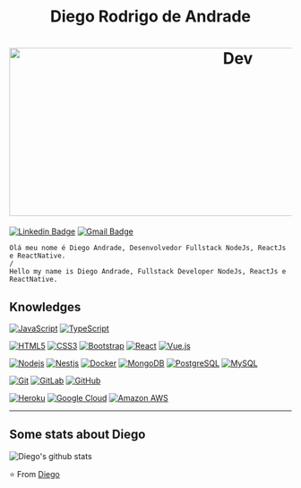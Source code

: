 <h1 align='center'>
    Diego Rodrigo de Andrade
</h1>
<h1 align='center'>
    <img alt="Dev" src="http://i-ps.co.uk/wp-content/uploads/2018/04/gameblog2.gif" width="800" height="300"/>
</h1>

[![Linkedin Badge](https://img.shields.io/badge/-LinkedIn-blue?style=flat-square&logo=Linkedin&logoColor=white&link=https://www.linkedin.com/in/diego-rodrigo-de-andrade-98a0271a0/)](https://www.linkedin.com/in/diego-rodrigo-de-andrade-98a0271a0/)
[![Gmail Badge](https://img.shields.io/badge/-Gmail-c14438?style=flat-square&logo=Gmail&logoColor=white&link=mailto:diego.rodrigo.andrade@gmail.com)](mailto:diego.rodrigo.andrade@gmail.com)

    Olá meu nome é Diego Andrade, Desenvolvedor Fullstack NodeJs, ReactJs e ReactNative.
    /
    Hello my name is Diego Andrade, Fullstack Developer NodeJs, ReactJs e ReactNative.

## Knowledges

[![JavaScript](https://img.shields.io/badge/-JavaScript-black?style=flat-square&logo=javascript&link=https://github.com/diegoAndrade777/)](https://github.com/diegoAndrade777/)
[![TypeScript](https://img.shields.io/badge/-TypeScript-007ACC?style=flat-square&logo=typescript&link=https://github.com/diegoAndrade777/)](https://github.com/diegoAndrade777/)

[![HTML5](https://img.shields.io/badge/-HTML5-E34F26?style=flat-square&logo=html5&logoColor=white&link=https://github.com/diegoAndrade777/)](https://github.com/diegoAndrade777/)
[![CSS3](https://img.shields.io/badge/-CSS3-1572B6?style=flat-square&logo=css3&link=https://github.com/diegoAndrade777/)](https://github.com/diegoAndrade777/)
[![Bootstrap](https://img.shields.io/badge/-Bootstrap-563D7C?style=flat-square&logo=bootstrap&link=https://github.com/diegoAndrade777/)](https://github.com/diegoAndrade777/)
[![React](https://img.shields.io/badge/-React-black?style=flat-square&logo=react&link=https://github.com/diegoAndrade777/)](https://github.com/diegoAndrade777/)
[![Vue.js](https://img.shields.io/badge/-Vuejs-black?style=flat-square&logo=vue.js&link=https://github.com/diegoAndrade777/)](https://github.com/diegoAndrade777/)

[![Nodejs](https://img.shields.io/badge/-Nodejs-black?style=flat-square&logo=Node.js&link=https://github.com/diegoAndrade777/)](https://github.com/diegoAndrade777/)
[![Nestjs](https://img.shields.io/badge/-Nestjs-black?style=flat-square&logo=NestJS&link=https://github.com/diegoAndrade777/)](https://github.com/diegoAndrade777/)
[![Docker](https://img.shields.io/badge/-Docker-black?style=flat-square&logo=docker&link=https://github.com/diegoAndrade777/)](https://github.com/diegoAndrade777/)
[![MongoDB](https://img.shields.io/badge/-MongoDB-black?style=flat-square&logo=mongodb&link=https://github.com/diegoAndrade777/)](https://github.com/diegoAndrade777/)
[![PostgreSQL](https://img.shields.io/badge/-PostgreSQL-336791?style=flat-square&logo=postgresql&link=https://github.com/diegoAndrade777/)](https://github.com/diegoAndrade777/)
[![MySQL](https://img.shields.io/badge/-MySQL-black?style=flat-square&logo=mysql&link=https://github.com/diegoAndrade777/)](https://github.com/diegoAndrade777/)

[![Git](https://img.shields.io/badge/-Git-black?style=flat-square&logo=git&link=https://github.com/diegoAndrade777/)](https://github.com/diegoAndrade777/)
[![GitLab](https://img.shields.io/badge/-GitLab-FCA121?style=flat-square&logo=gitlab&link=https://github.com/diegoAndrade777/)](https://github.com/diegoAndrade777/)
[![GitHub](https://img.shields.io/badge/-GitHub-181717?style=flat-square&logo=github&link=https://github.com/diegoAndrade777/)](https://github.com/diegoAndrade777/)

[![Heroku](https://img.shields.io/badge/-Heroku-430098?style=flat-square&logo=heroku&link=https://github.com/diegoAndrade777/)](https://github.com/diegoAndrade777/)
[![Google Cloud](https://img.shields.io/badge/Google%20Cloud-black?style=flat-square&logo=google-cloud&link=https://github.com/diegoAndrade777/)](https://github.com/diegoAndrade777/)
[![Amazon AWS](https://img.shields.io/badge/Amazon%20AWS-232F3E?style=flat-square&logo=amazon-aws&link=https://github.com/diegoAndrade777/)](https://github.com/diegoAndrade777/)

---

## Some stats about Diego
<img alt="Diego's github stats" src="https://github-readme-stats.vercel.app/api?username=diegoAndrade777&&show_icons=true&title_color=ffffff&icon_color=bb2acf&text_color=daf7dc&bg_color=151515" >

⭐️ From [Diego](https://github.com/diegoAndrade777)

<!--
**diegoAndrade777/diegoAndrade777** is a ✨ _special_ ✨ repository because its `README.md` (this file) appears on your GitHub profile.

